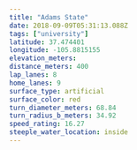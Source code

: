 ```yaml
---
title: "Adams State"
date: 2018-09-09T05:31:13.088Z
tags: ["university"]
latitude: 37.474401
longitude: -105.8815155
elevation_meters:
distance_meters: 400
lap_lanes: 8
home_lanes: 9
surface_type: artificial
surface_color: red
turn_diameter_meters: 68.84
turn_radius_b_meters: 34.92
speed_rating: 16.27
steeple_water_location: inside
---
```


<!--more-->
